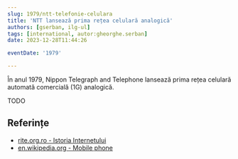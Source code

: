```yaml
---
slug: 1979/ntt-telefonie-celulara
title: 'NTT lansează prima rețea celulară analogică'
authors: [gserban, ilg-ul]
tags: [international, autor:gheorghe.serban]
date: 2023-12-28T11:44:26

eventDate: '1979'

---
```


În anul 1979, Nippon Telegraph and Telephone lansează prima rețea
celulară automată comercială (1G) analogică.

<!-- truncate -->

TODO

## Referințe

- [rite.org.ro - Istoria Internetului](https://rite.org.ro/istoria-internetului/)
- [en.wikipedia.org - Mobile phone](https://en.wikipedia.org/wiki/Mobile_phone)
